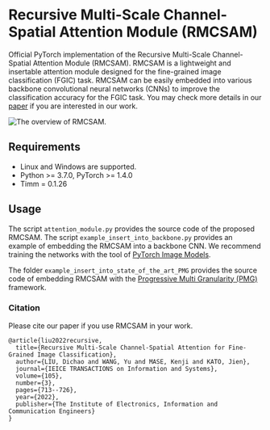 # Recursive Multi-Scale Channel-Spatial Attention Module (RMCSAM)


Official PyTorch implementation of the Recursive Multi-Scale Channel-Spatial Attention Module (RMCSAM). RMCSAM is a lightweight and insertable attention module designed for the fine-grained image classification (FGIC) task. RMCSAM can be easily embedded into various backbone convolutional neural networks (CNNs) to improve the classification accuracy for the FGIC task. You may check more details in our [paper](https://www.jstage.jst.go.jp/article/transinf/E105.D/3/E105.D_2021EDP7166/_pdf) if you are interested in our work.

![The overview of RMCSAM.](https://github.com/Dichao-Liu/Recursive-Multi-Scale-Channel-Spatial-Attention-Module/blob/main/IEICE2022_.Attention_Module.jpg)

## Requirements

 - Linux and Windows are supported.
 - Python >= 3.7.0, PyTorch >= 1.4.0
 - Timm = 0.1.26

## Usage

The script `attention_module.py` provides the source code of the proposed RMCSAM. The script `example_insert_into_backbone.py` provides an example of embedding the RMCSAM into a backbone CNN. We recommend training the networks with the tool of [PyTorch Image Models](https://github.com/rwightman/pytorch-image-models).

The folder `example_insert_into_state_of_the_art_PMG` provides the source code of embedding RMCSAM with the [Progressive Multi Granularity (PMG)](https://github.com/PRIS-CV/PMG-Progressive-Multi-Granularity-Training) framework. 

### Citation
 
Please cite our paper if you use RMCSAM in your work.
```
@article{liu2022recursive,
  title={Recursive Multi-Scale Channel-Spatial Attention for Fine-Grained Image Classification},
  author={LIU, Dichao and WANG, Yu and MASE, Kenji and KATO, Jien},
  journal={IEICE TRANSACTIONS on Information and Systems},
  volume={105},
  number={3},
  pages={713--726},
  year={2022},
  publisher={The Institute of Electronics, Information and Communication Engineers}
}

```
